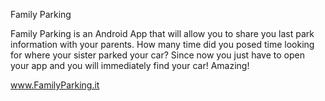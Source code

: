 Family Parking

Family Parking is an Android App that will allow you to share you last park information with your parents.
How many time did you posed time looking for where your sister parked your car? 
Since now you just have to open your app and you will immediately find your car! Amazing!

www.FamilyParking.it
